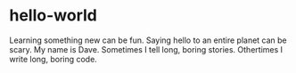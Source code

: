 # hello-world
Learning something new can be fun. Saying hello to an entire planet can be scary.
My name is Dave. Sometimes I tell long, boring stories. Othertimes I write long, boring code.
